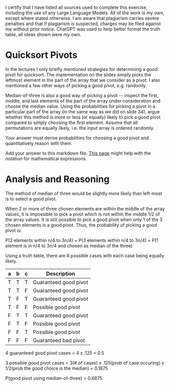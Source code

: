 I certify that I have listed all sources used to complete this exercise, including the use of any Large Language Models. All of the work is my own, except where stated otherwise. I am aware that plagiarism carries severe penalties and that if plagiarism is suspected, charges may be filed against me without prior notice. ChatGPT was used to help better format the truth table, all ideas shown were my own.
# Quicksort Pivots

In the lectures I only briefly mentioned strategies for determining a good pivot
for quicksort. The implementation on the slides simply picks the leftmost
element in the part of the array that we consider as a pivot. I also mentioned a
few other ways of picking a good pivot, e.g. randomly.

Median-of-three is also a good way of picking a pivot -- inspect the first,
middle, and last elements of the part of the array under consideration and
choose the median value. Using the probabilities for picking a pivot in a
particular part of the array (in the same way as we did on slide 34), argue
whether this method is more or less (or equally) likely to pick a good pivot
compared to simply choosing the first element. Assume that all permutations are
equally likely, i.e. the input array is ordered randomly.

Your answer must derive probabilities for choosing a good pivot and
quantitatively reason with them.

Add your answer to this markdown file. [This
page](https://docs.github.com/en/get-started/writing-on-github/working-with-advanced-formatting/writing-mathematical-expressions)
might help with the notation for mathematical expressions.

# Analysis and Reasoning
The method of median of three would be slightly more likely than left-most is to select a good pivot.

When 2 or more of three chosen elements are within the middle of the array values, it is impossible to pick a pivot which is not 
within the middle 1/2 of the array values. It is still possible to pick a good pivot when only 1 of the 3 chosen elements is a good
pivot. Thus, the probability of picking a good pivot is:

P(2 elements within n/4 to 3n/4) + P(3 elements within n/4 to 3n/4) + P(1 element is in n/4 to 3n/4 and chosen as median of the three)

Using a truth table, there are 8 possible cases with each case being equally likely.

| a | b | c | Description                   |
|---|---|---|-------------------------------|
| T | T | T | Guaranteed good pivot         |
| T | T | F | Guaranteed good pivot         |
| T | F | T | Guaranteed good pivot         |
| T | F | F | Possible good pivot           |
| F | T | T | Guaranteed good pivot         |
| F | T | F | Possible good pivot           |
| F | F | T | Possible good pivot           |
| F | F | F | Guaranteed bad pivot          |

4 guaranteed good pivot cases = 4 x .125 = 0.5

3 possible good pivot cases = 3(# of cases) x .125(prob of case occuring) x 1/2(prob the good choice is the median) = 0.1875

P(good pivot using median-of-three) = 0.6875
